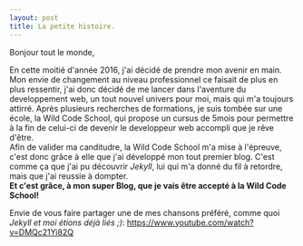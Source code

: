```yaml
---
layout: post
title: La petite histoire.
---
```


Bonjour tout le monde, 

En cette moitié d'année 2016, j'ai décidé de prendre mon avenir en main. Mon envie de changement au niveau professionnel ce faisait de plus en plus ressentir, j'ai donc décidé de me lancer dans l'aventure du developpement web, un tout nouvel univers pour moi, mais qui m'a toujours attirré. Après plusieurs recherches de formations, je suis tombée sur une école, la Wild Code School, qui propose un cursus de 5mois pour permettre à la fin de celui-ci de devenir le developpeur web accompli que je rêve d'être.  
  Afin de valider ma canditudre, la Wild Code School m'a mise à l'épreuve, c'est donc grâce à elle que j'ai développé mon tout premier blog. 
C'est comme ça que j'ai pu découvrir *Jekyll*, lui qui m'a donné du fil à retordre, mais que j'ai reussie à dompter.                                                                                  
  **Et c'est grâce, à mon super Blog, que je vais être accepté à la Wild Code School!**

Envie de vous faire partager une de mes chansons préféré, comme quoi *Jekyll et moi étions déjà liés ;)*:
<https://www.youtube.com/watch?v=DMQc21Yi82Q>


